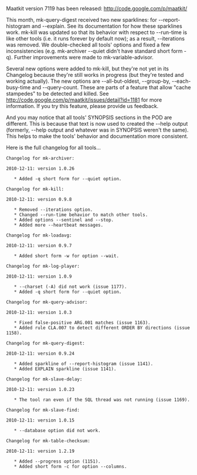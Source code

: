 Maatkit version 7119 has been released: http://code.google.com/p/maatkit/

This month, mk-query-digest received two new sparklines: for --report-histogram and --explain.  See its documentation for how these sparklines work.  mk-kill was updated so that its behavior with respect to --run-time is like other tools (i.e. it runs forever by default now); as a result, --iterations was removed.  We double-checked all tools' options and fixed a few inconsistencies (e.g. mk-archiver --quiet didn't have standard short form -q).  Further improvements were made to mk-variable-advisor.

Several new options were added to mk-kill, but they're not yet in its Changelog because they're still works in progress (but they're tested and working actually).  The new options are --all-but-oldest, --group-by, --each-busy-time and --query-count.  These are parts of a feature that allow "cache stampedes" to be detected and killed.  See http://code.google.com/p/maatkit/issues/detail?id=1181 for more information.  If you try this feature, please provide us feedback.

And you may notice that all tools' SYNOPSIS sections in the POD are different.  This is because that text is now used to created the --help output (formerly, --help output and whatever was in SYNOPSIS weren't the same).  This helps to make the tools' behavior and documentation more consistent.

Here is the full changelog for all tools...
```
Changelog for mk-archiver:

2010-12-11: version 1.0.26

   * Added -q short form for --quiet option.

Changelog for mk-kill:

2010-12-11: version 0.9.8

   * Removed --iterations option.
   * Changed --run-time behavior to match other tools.
   * Added options --sentinel and --stop.
   * Added more --heartbeat messages.

Changelog for mk-loadavg:

2010-12-11: version 0.9.7

   * Added short form -w for option --wait.

Changelog for mk-log-player:

2010-12-11: version 1.0.9

   * --charset (-A) did not work (issue 1177).
   * Added -q short form for --quiet option.

Changelog for mk-query-advisor:

2010-12-11: version 1.0.3

   * Fixed false-positive ARG.001 matches (issue 1163).
   * Added rule CLA.007 to detect different ORDER BY directions (issue 1158).

Changelog for mk-query-digest:

2010-12-11: version 0.9.24

   * Added sparkline of --report-histogram (issue 1141).
   * Added EXPLAIN sparkline (issue 1141).

Changelog for mk-slave-delay:

2010-12-11: version 1.0.23

   * The tool ran even if the SQL thread was not running (issue 1169).

Changelog for mk-slave-find:

2010-12-11: version 1.0.15

   * --database option did not work.

Changelog for mk-table-checksum:

2010-12-11: version 1.2.19

   * Added --progress option (1151).
   * Added short form -c for option --columns.
```